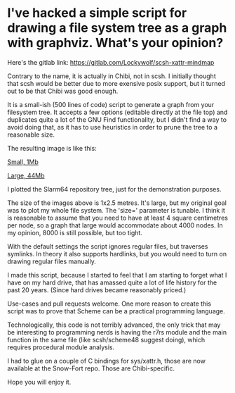 <!-- Time-stamp: <2021-04-13 12:06:22 lockywolf> -->
<!-- 
#+author: lockywolf
#+created: <2021-04-13 Tue 11:59>
#+tags: post, reddit, announcement, scheme, programming, computers, lisp
#+category: programming
-->

# I've hacked a simple script for drawing a file system tree as a graph with graphviz. What's your opinion?

Here's the gitlab link: https://gitlab.com/Lockywolf/scsh-xattr-mindmap

Contrary to the name, it is actually in Chibi, not in scsh. I initially thought that scsh would be better due to more exensive posix support, but it turned out to be that Chibi was good enough.

It is a small-ish (500 lines of code) script to generate a graph from your filesystem tree. It accepts a few options (editable directly at the file top) and duplicates quite a lot of the GNU Find functionality, but I didn't find a way to avoid doing that, as it has to use heuristics in order to prune the tree to a reasonable size.

The resulting image is like this:

[Small, 1Mb](https://gitlab.com/Lockywolf/scsh-xattr-mindmap/-/raw/master/2021-04-13_Slarm64-repo-tree.smaller.png)

[Large, 44Mb](https://gitlab.com/Lockywolf/scsh-xattr-mindmap/-/blob/master/2021-04-13_Slarm64-repo-tree.png)

I plotted the Slarm64 repository tree, just for the demonstration purposes.

The size of the images above is 1x2.5 metres. It's large, but my original goal was to plot my whole file system. The 'size=' parameter is tunable. I think it is reasonable to assume that you need to have at least 4 square centimetres per node, so a graph that large would accommodate about 4000 nodes. In my opinion, 8000 is still possible, but too tight.

With the default settings the script ignores regular files, but traverses symlinks. In theory it also supports hardlinks, but you would need to turn on drawing regular files manually.

I made this script, because I started to feel that I am starting to forget what I have on my hard drive, that has amassed quite a lot of life history for the past 20 years. (Since hard drives became reasonably priced.)

Use-cases and pull requests welcome. One more reason to create this script was to prove that Scheme can be a practical programming language.

Technologically, this code is not terribly advanced, the only trick that may be interesting to programming nerds is having the r7rs module and the main function in the same file (like scsh/scheme48 suggest doing), which requires procedural module analysis. 

I had to glue on a couple of C bindings for sys/xattr.h, those are now available at the Snow-Fort repo. Those are Chibi-specific.

Hope you will enjoy it.

